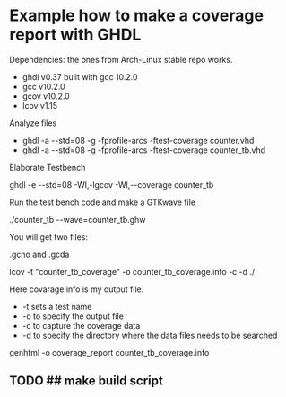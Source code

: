 # Example how to make a coverage report with GHDL

Dependencies: the ones from Arch-Linux stable repo works.

* ghdl v0.37 built with gcc 10.2.0
* gcc v10.2.0
* gcov v10.2.0
* lcov v1.15



Analyze files


* ghdl -a --std=08 -g -fprofile-arcs -ftest-coverage counter.vhd
* ghdl -a --std=08 -g -fprofile-arcs -ftest-coverage counter_tb.vhd

Elaborate Testbench


ghdl -e --std=08 -Wl,-lgcov -Wl,--coverage counter_tb

Run the test bench code and make a GTKwave file


./counter_tb --wave=counter_tb.ghw

You will get two files:


.gcno and .gcda

lcov -t "counter_tb_coverage" -o counter_tb_coverage.info -c -d ./



Here covarage.info is my output file.

* -t sets a test name
* -o to specify the output file
* -c to capture the coverage data
* -d to specify the directory where the data files needs to be searched

genhtml -o coverage_report counter_tb_coverage.info

## TODO ## make build script
